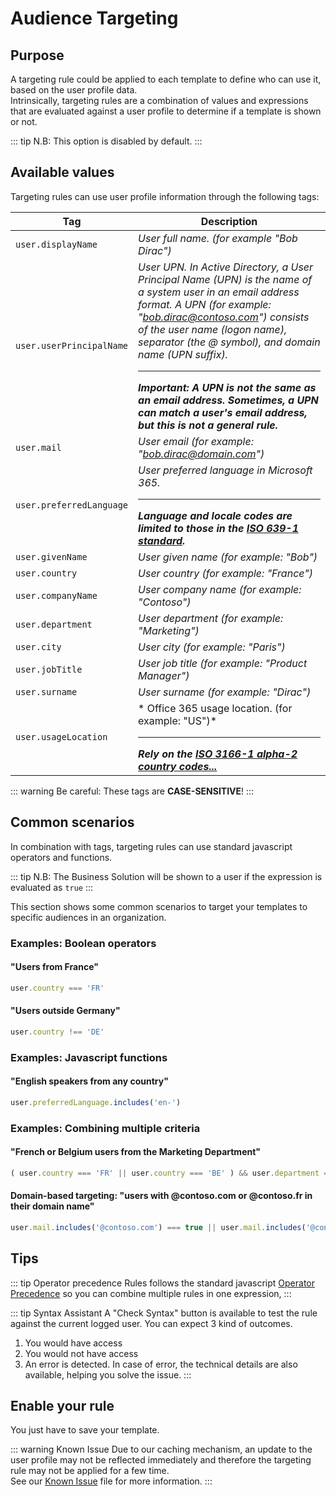# Audience Targeting

## Purpose
A targeting rule could be applied to each template to define who can use it, based on the user profile data.  
Intrinsically, targeting rules are a combination of values and expressions that are evaluated against a user profile to determine if a template is shown or not.

::: tip
N.B: This option is disabled by default.
:::

## Available values
Targeting rules can use user profile information through the following tags:

| Tag | Description |
|-----|-------------|
| ```user.displayName``` | *User full name. (for example "Bob Dirac")*
| ```user.userPrincipalName``` | *User UPN. In Active Directory, a User Principal Name (UPN) is the name of a system user in an email address format. A UPN (for example: "bob.dirac@contoso.com") consists of the user name (logon name), separator (the @ symbol), and domain name (UPN suffix).* <hr>***Important: A UPN is not the same as an email address. Sometimes, a UPN can match a user's email address, but this is not a general rule.*** | 
| ```user.mail``` | *User email (for example: "bob.dirac@domain.com")* |
| ```user.preferredLanguage``` | *User preferred language in Microsoft 365.* <hr>***Language and locale codes are limited to those in the [ISO 639-1 standard](https://en.wikipedia.org/wiki/ISO_639-1).*** |
| ```user.givenName``` | *User given name (for example: "Bob")* |
| ```user.country``` | *User country (for example: "France")* |
| ```user.companyName``` | *User company name (for example: "Contoso")* |
| ```user.department``` | *User department (for example: "Marketing")* |
| ```user.city``` | *User city (for example: "Paris")* |
| ```user.jobTitle``` | *User job title (for example: "Product Manager")* |
| ```user.surname``` | *User surname (for example: "Dirac")* |
| ```user.usageLocation``` |* Office 365 usage location. (for example: "US")* <hr>***Rely on the [ISO 3166-1 alpha-2 country codes...](https://en.wikipedia.org/wiki/ISO_3166-1_alpha-2)*** |

::: warning
Be careful: These tags are **CASE-SENSITIVE**!
:::

## Common scenarios
In combination with tags, targeting rules can use standard javascript operators and functions.

::: tip
N.B: The Business Solution will be shown to a user if the expression is evaluated as ```true```
:::

This section shows some common scenarios to target your templates to specific audiences in an organization.

### Examples: Boolean operators

#### "Users from France"
```javascript
user.country === 'FR'
```
#### "Users outside Germany"
```javascript
user.country !== 'DE'
```

### Examples: Javascript functions

#### "English speakers from any country"
```javascript
user.preferredLanguage.includes('en-')
```

### Examples: Combining multiple criteria

#### "French or Belgium users from the Marketing Department"
```javascript
( user.country === 'FR' || user.country === 'BE' ) && user.department === 'Marketing'
```

#### Domain-based targeting: "users with @contoso.com or @contoso.fr in their domain name"
```javascript
user.mail.includes('@contoso.com') === true || user.mail.includes('@contoso.fr') === true
```

## Tips
::: tip Operator precedence
Rules follows the standard javascript [Operator Precedence](https://developer.mozilla.org/en-US/docs/Web/JavaScript/Reference/Operators/Operator_Precedence) so you can combine multiple rules in one expression, 
:::

::: tip Syntax Assistant
A "Check Syntax" button is available to test the rule against the current logged user. You can expect 3 kind of outcomes.
1. You would have access
2. You would not have access
3. An error is detected. In case of error, the technical details are also available, helping you solve the issue.
:::

## Enable your rule
You just have to save your template.

::: warning Known Issue
Due to our caching mechanism, an update to the user profile may not be reflected immediately and therefore the targeting rule may not be applied for a few time.  
See our [Known Issue](../salestimplatform/knownissues.md#🚩-audience-targeting-rules-are-not-immediately-applied-to-recently-updated-user-profiles) file for more information.
:::
